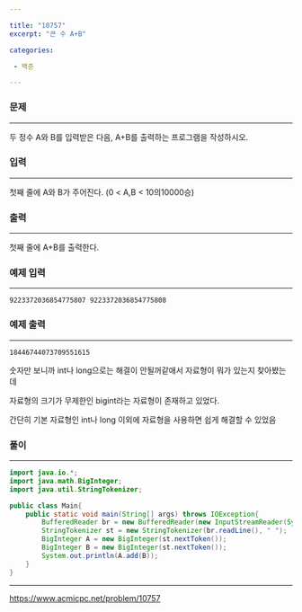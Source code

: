 ```yaml
---

title: "10757"
excerpt: "큰 수 A+B"

categories:

 - 백준 

---
```


### 문제

---

두 정수 A와 B를 입력받은 다음, A+B를 출력하는 프로그램을 작성하시오.





### 입력

---

첫째 줄에 A와 B가 주어진다. (0 < A,B < 10의10000승)



### 출력

---

첫째 줄에 A+B를 출력한다.



### 예제 입력

---

```
9223372036854775807 9223372036854775808
```



### 예제 출력

---

```
18446744073709551615
```





숫자만 보니까 int나 long으로는 해결이 안될꺼같애서 자료형이 뭐가 있는지 찾아봤는데 

자료형의 크기가 무제한인 bigint라는 자료형이 존재하고 있었다. 

간단히 기본 자료형인 int나 long 이외에 자료형을 사용하면 쉽게 해결할 수 있었음

### 풀이

---

```java
import java.io.*;
import java.math.BigInteger;
import java.util.StringTokenizer;

public class Main{
    public static void main(String[] args) throws IOException{
        BufferedReader br = new BufferedReader(new InputStreamReader(System.in));
        StringTokenizer st = new StringTokenizer(br.readLine(), " ");
        BigInteger A = new BigInteger(st.nextToken());
        BigInteger B = new BigInteger(st.nextToken());
        System.out.println(A.add(B));
    }
}
```







---



https://www.acmicpc.net/problem/10757

